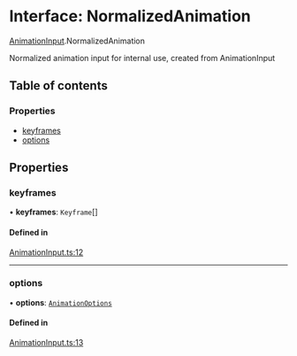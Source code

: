 # Interface: NormalizedAnimation

[AnimationInput](../wiki/AnimationInput).NormalizedAnimation

Normalized animation input for internal use, created from AnimationInput

## Table of contents

### Properties

- [keyframes](../wiki/AnimationInput.NormalizedAnimation#keyframes)
- [options](../wiki/AnimationInput.NormalizedAnimation#options)

## Properties

### keyframes

• **keyframes**: `Keyframe`[]

#### Defined in

[AnimationInput.ts:12](https://github.com/tristanjohnson849/react-controlled-animations/blob/ac9e16e/src/AnimationInput.ts#L12)

___

### options

• **options**: [`AnimationOptions`](../wiki/AnimationInput#animationoptions)

#### Defined in

[AnimationInput.ts:13](https://github.com/tristanjohnson849/react-controlled-animations/blob/ac9e16e/src/AnimationInput.ts#L13)
